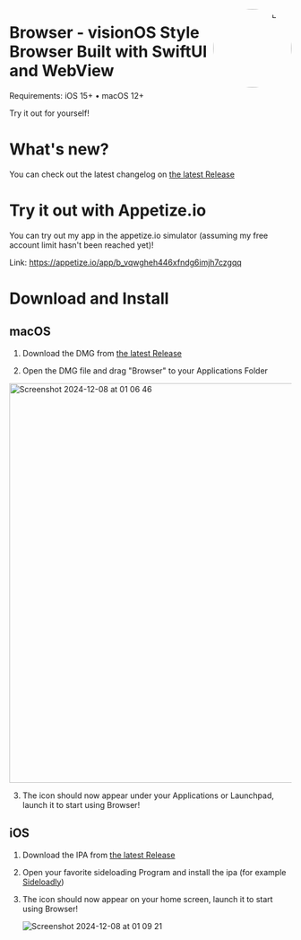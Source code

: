 <p align="right">
  <img align="right" height="140" src="https://github.com/user-attachments/assets/29628529-9634-4527-89af-87d0a61091cd" alt="Logo" style="float: right; border-radius: 1000px;"/>
</p>

<h1 align="left">Browser - visionOS Style Browser Built with SwiftUI and WebView</h1>

Requirements: iOS 15+ • macOS 12+

Try it out for yourself!

# What's new?

You can check out the latest changelog on [the latest Release](https://github.com/timi2506/Browser/releases/latest)

# Try it out with Appetize.io
You can try out my app in the appetize.io simulator (assuming my free account limit hasn't been reached yet)! 

Link: https://appetize.io/app/b_vqwgheh446xfndg6imjh7czgqq

# Download and Install

## macOS
1. Download the DMG from [the latest Release](https://github.com/timi2506/Browser/releases/latest)

2. Open the DMG file and drag "Browser" to your Applications Folder

<img width="712" alt="Screenshot 2024-12-08 at 01 06 46" src="https://github.com/user-attachments/assets/910329f5-f23f-4b28-9073-c091c58f4589">

3. The icon should now appear under your Applications or Launchpad, launch it to start using Browser!

## iOS
1. Download the IPA from [the latest Release](https://github.com/timi2506/Browser/releases/latest)

2. Open your favorite sideloading Program and install the ipa (for example [Sideloadly](https://sideloadly.io/))

3. The icon should now appear on your home screen, launch it to start using Browser!
   
   ![Screenshot 2024-12-08 at 01 09 21](https://github.com/user-attachments/assets/4e65d1a8-2e5f-4f07-a7db-95cd94866166)


